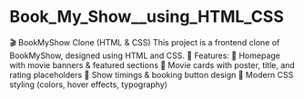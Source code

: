 # Book_My_Show__using_HTML_CSS
🎬 BookMyShow Clone (HTML &amp; CSS)  This project is a frontend clone of BookMyShow, designed using HTML and CSS.   🔹 Features:  🎥 Homepage with movie banners &amp; featured sections  🍿 Movie cards with poster, title, and rating placeholders  📅 Show timings &amp; booking button design  🎨 Modern CSS styling (colors, hover effects, typography)
